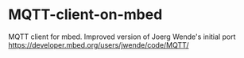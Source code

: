 # MQTT-client-on-mbed
MQTT client for mbed. Improved version of Joerg Wende's initial port https://developer.mbed.org/users/jwende/code/MQTT/
